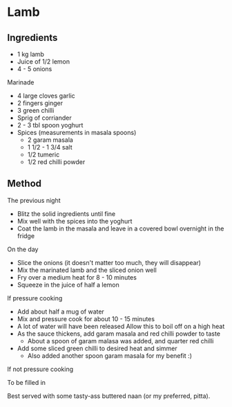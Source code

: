 # Lamb

## Ingredients

 - 1 kg lamb
 - Juice of 1/2 lemon
 - 4 - 5 onions
 
Marinade

 - 4 large cloves garlic
 - 2 fingers ginger
 - 3 green chilli
 - Sprig of corriander
 - 2 - 3 tbl spoon yoghurt
 - Spices (measurements in masala spoons)
   - 2 garam masala
   - 1 1/2 - 1 3/4 salt
   - 1/2 tumeric
   - 1/2 red chilli powder 

## Method

The previous night

 - Blitz the solid ingredients until fine
 - Mix well with the spices into the yoghurt
 - Coat the lamb in the masala and leave in a covered bowl overnight in the fridge

On the day

 - Slice the onions (it doesn't matter too much, they will disappear)
 - Mix the marinated lamb and the sliced onion well
 - Fry over a medium heat for 8 - 10 minutes
 - Squeeze in the juice of half a lemon

If pressure cooking

 - Add about half a mug of water
 - Mix and pressure cook for about 10 - 15 minutes 
 - A lot of water will have been released Allow this to boil off on a high heat
 - As the sauce thickens, add garam masala and red chilli powder to taste
   - About a spoon of garam malasa was added, and quarter red chilli
 - Add some sliced green chilli to desired heat and simmer
   - Also added another spoon garam masala for my benefit :)

If not pressure cooking

To be filled in

Best served with some tasty-ass buttered naan (or my preferred, pitta).